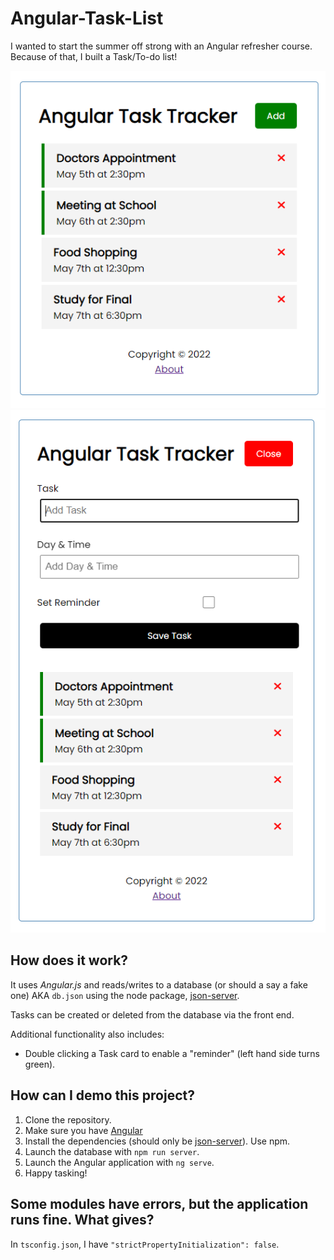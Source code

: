 # Angular-Task-List

I wanted to start the summer off strong with an Angular refresher course. Because of that, I built a Task/To-do list!

![Homescreen](img/default.PNG)
![New Form Field](img/add-form.PNG)

## How does it work?

It uses *Angular.js* and reads/writes to a database (or should a say a fake one) AKA `db.json` using the node package, [json-server](https://www.npmjs.com/package/json-server).

Tasks can be created or deleted from the database via the front end.

Additional functionality also includes:
- Double clicking a Task card to enable a "reminder" (left hand side turns green).

## How can I demo this project?

1. Clone the repository.
2. Make sure you have [Angular](https://angular.io/)
3. Install the dependencies (should only be [json-server](https://www.npmjs.com/package/json-server)). Use npm.
4. Launch the database with `npm run server`.
5. Launch the Angular application with `ng serve`.
6. Happy tasking!

## Some modules have errors, but the application runs fine. What gives?

In `tsconfig.json`, I have `"strictPropertyInitialization": false`.
